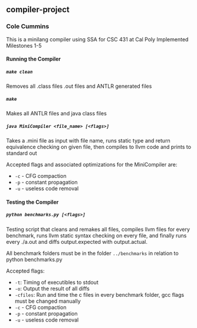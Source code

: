 ## compiler-project
### Cole Cummins

This is a minilang compiler using SSA for CSC 431 at Cal Poly
Implemented Milestones 1-5

#### Running the Compiler 

##### `make clean`

Removes all .class files .out files and ANTLR generated files

##### `make`

Makes all ANTLR files and java class files

##### `java MiniCompiler <file_name> [<flags>]`

Takes a .mini file as input with file name, runs static type and return equivalence checking on given file, then compiles to llvm code and prints to standard out

Accepted flags and associated optimizations for the MiniCompiler are:

* `-c` - CFG compaction
* `-p` - constant propagation
* `-u` - useless code removal

#### Testing the Compiler

##### `python benchmarks.py [<flags>]`

Testing script that cleans and remakes all files, compiles llvm files for every benchmark, runs llvm static syntax checking on every file, and finally runs every ./a.out and diffs output.expected with output.actual. 

All benchmark folders must be in the folder `../benchmarks` in relation to python benchmarks.py

Accepted flags:

* `-t`: Timing of executibles to stdout
* `-o`: Output the result of all diffs 
* `-cfiles`: Run and time the c files in every benchmark folder, gcc flags must be changed manually
* `-c` - CFG compaction
* `-p` - constant propagation
* `-u` - useless code removal


